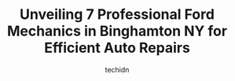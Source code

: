 ---
layout: ampstory
image: https://images.unsplash.com/photo-1597220669155-4a3e59232dc9?ixlib=rb-4.0.3&ixid=MnwxMjA3fDB8MHxwaG90by1wYWdlfHx8fGVufDB8fHx8&auto=format&fit=crop&w=640&h=853&q=80
author: techidn
featured: false
description: For top-quality automotive repairs and maintenance, visit the 7 best Ford Mechanic in Binghamton NY, USA. Their reputation for excellence and their dedication to customer satisfaction make t
title: Unveiling 7 Professional Ford Mechanics in Binghamton NY for Efficient Auto Repairs
cover:
   title: Unveiling 7 Professional Ford Mechanics in Binghamton NY for Efficient Auto Repairs
   subtitle: Rickpate
   background: https://images.unsplash.com/photo-1597220669155-4a3e59232dc9?ixlib=rb-4.0.3&ixid=MnwxMjA3fDB8MHxwaG90by1wYWdlfHx8fGVufDB8fHx8&auto=format&fit=crop&w=640&h=853&q=80

pages: 
 - layout: thirds
   top: <h1>#1 Anthonys Service</h1>
   bottom: "<p>Mark and Mike are the best (mechanics, too)! The check engine light came on while I was driving on Floral Ave., en route to Vestal for an appointment. I immediately turne</p>"
   background: https://www.knot35.com/toplist/wp-content/uploads/2023/06/best-ford-mechanic-1-in-binghamton-ny-1685839623.jpeg
   backgroundblur: true
 - layout: thirds
   top: <h1>#2 Joes Garage</h1>
   bottom: "<p>70 Robinson St, Binghamton, NY 13901, United States</p>"
   background: https://www.knot35.com/toplist/wp-content/uploads/2023/06/best-ford-mechanic-2-in-binghamton-ny-1685839624.jpeg
   cta:
      link: https://www.knot35.com/toplist/unveiling-7-professional-ford-mechanics-in-binghamton-ny-for-efficient-auto-repairs/
      text: Unveiling 7 Professional Ford Mechanics in Binghamton NY for Efficient Auto Repairs
 - layout: thirds
   top: <h1>#3 Rays Auto (NAPA AutoCare Center)</h1>
   bottom: "<p>17 E Clinton St, Binghamton, NY 13901, United States</p>"
   background: https://www.knot35.com/toplist/wp-content/uploads/2023/06/best-ford-mechanic-3-in-binghamton-ny-1685839624.jpeg
   cta:
      link: https://www.knot35.com/toplist/unveiling-7-professional-ford-mechanics-in-binghamton-ny-for-efficient-auto-repairs/
      text: Unveiling 7 Professional Ford Mechanics in Binghamton NY for Efficient Auto Repairs
 - layout: thirds
   top: <h1>#4 Edge Auto Repair</h1>
   bottom: "<p>387 State St, Binghamton, NY 13901, United States</p>"
   background: https://images.unsplash.com/photo-1496096265110-f83ad7f96608?ixlib=rb-4.0.3&ixid=MnwxMjA3fDB8MHxwaG90by1wYWdlfHx8fGVufDB8fHx8&auto=format&fit=crop&w=640&h=853&q=80
   cta:
      link: https://www.knot35.com/toplist/unveiling-7-professional-ford-mechanics-in-binghamton-ny-for-efficient-auto-repairs/
      text: Unveiling 7 Professional Ford Mechanics in Binghamton NY for Efficient Auto Repairs
 - layout: thirds
   top: <h1>#5 Jrs Automotive</h1>
   bottom: "<p>213 Robinson St, Binghamton, NY 13904, United States</p>"
   background: https://images.unsplash.com/photo-1489694553447-4c9339da310d?ixlib=rb-4.0.3&ixid=MnwxMjA3fDB8MHxwaG90by1wYWdlfHx8fGVufDB8fHx8&auto=format&fit=crop&w=640&h=853&q=80
   cta:
      link: https://www.knot35.com/toplist/unveiling-7-professional-ford-mechanics-in-binghamton-ny-for-efficient-auto-repairs/
      text: Unveiling 7 Professional Ford Mechanics in Binghamton NY for Efficient Auto Repairs
 - layout: thirds
   top: <h1>#6 J & E Auto Repair LLC</h1>
   bottom: "<p>307 Front St, Binghamton, NY 13905, United States</p>"
   background: https://images.unsplash.com/photo-1567095761054-7a02e69e5c43?ixlib=rb-4.0.3&ixid=MnwxMjA3fDB8MHxwaG90by1wYWdlfHx8fGVufDB8fHx8&auto=format&fit=crop&w=640&h=853&q=80
   cta:
      link: https://www.knot35.com/toplist/unveiling-7-professional-ford-mechanics-in-binghamton-ny-for-efficient-auto-repairs/
      text: Unveiling 7 Professional Ford Mechanics in Binghamton NY for Efficient Auto Repairs
 - layout: thirds
   top: <h1>#7 Southside Auto Repair</h1>
   bottom: "<p>245 Conklin Ave, Binghamton, NY 13903, United States</p>"
   background: https://images.unsplash.com/photo-1524169358666-79f22534bc6e?ixlib=rb-4.0.3&ixid=MnwxMjA3fDB8MHxwaG90by1wYWdlfHx8fGVufDB8fHx8&auto=format&fit=crop&w=640&h=853&q=80
   cta:
      link: https://www.knot35.com/toplist/unveiling-7-professional-ford-mechanics-in-binghamton-ny-for-efficient-auto-repairs/
      text: Unveiling 7 Professional Ford Mechanics in Binghamton NY for Efficient Auto Repairs
 - layout: thirds
   middle: Continue reading...
   background: https://images.unsplash.com/photo-1608501821300-4f99e58bba77?ixlib=rb-4.0.3&ixid=MnwxMjA3fDB8MHxwaG90by1wYWdlfHx8fGVufDB8fHx8&auto=format&fit=crop&w=640&h=853&q=80
   cta:
      link: https://www.knot35.com/toplist/unveiling-7-professional-ford-mechanics-in-binghamton-ny-for-efficient-auto-repairs/
      text: Unveiling 7 Professional Ford Mechanics in Binghamton NY for Efficient Auto Repairs
      
---
